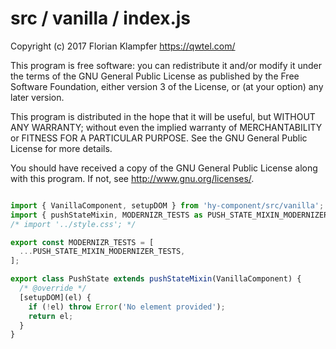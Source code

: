 # src / vanilla / index.js
Copyright (c) 2017 Florian Klampfer <https://qwtel.com/>

This program is free software: you can redistribute it and/or modify
it under the terms of the GNU General Public License as published by
the Free Software Foundation, either version 3 of the License, or
(at your option) any later version.

This program is distributed in the hope that it will be useful,
but WITHOUT ANY WARRANTY; without even the implied warranty of
MERCHANTABILITY or FITNESS FOR A PARTICULAR PURPOSE.  See the
GNU General Public License for more details.

You should have received a copy of the GNU General Public License
along with this program.  If not, see <http://www.gnu.org/licenses/>.


```js

import { VanillaComponent, setupDOM } from 'hy-component/src/vanilla';
import { pushStateMixin, MODERNIZR_TESTS as PUSH_STATE_MIXIN_MODERNIZER_TESTS } from '../mixin';
/* import '../style.css'; */

export const MODERNIZR_TESTS = [
  ...PUSH_STATE_MIXIN_MODERNIZER_TESTS,
];

export class PushState extends pushStateMixin(VanillaComponent) {
  /* @override */
  [setupDOM](el) {
    if (!el) throw Error('No element provided');
    return el;
  }
}
```


